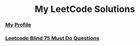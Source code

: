 <h1 align="center">My LeetCode Solutions</h1>
<h3 align="left"><a href="https://leetcode.com/Satwikan/">My Profile</a></h3>
<h3> <a href="https://leetcode.com/list/955dkoqc">Leetcode Blind 75 Must Do Questions</a> </h3>
<!-- LeetHub is cool -->
